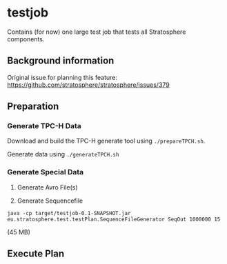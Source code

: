 testjob
=======

Contains (for now) one large test job that tests all Stratosphere components.

## Background information

Original issue for planning this feature: https://github.com/stratosphere/stratosphere/issues/379



## Preparation

### Generate TPC-H Data

Download and build the TPC-H generate tool using `./prepareTPCH.sh`.

Generate data using `./generateTPCH.sh`

### Generate Special Data

1. Generate Avro File(s)

2. Generate Sequencefile

```
java -cp target/testjob-0.1-SNAPSHOT.jar eu.stratosphere.test.testPlan.SequenceFileGenerator SeqOut 1000000 15
```
(45 MB)


## Execute Plan

